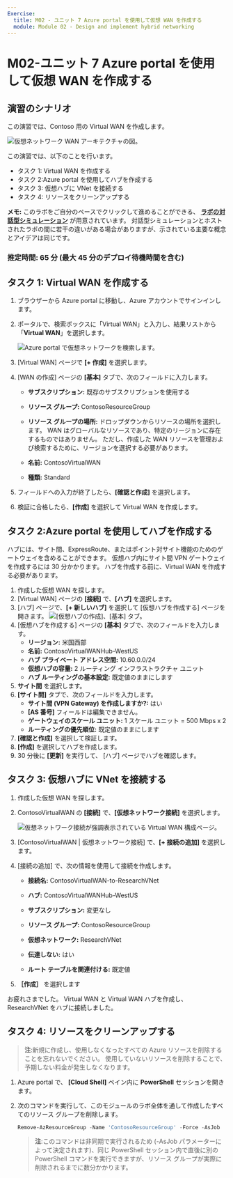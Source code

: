 ```yaml
---
Exercise:
  title: M02 - ユニット 7 Azure portal を使用して仮想 WAN を作成する
  module: Module 02 - Design and implement hybrid networking
---
```


# M02-ユニット 7 Azure portal を使用して仮想 WAN を作成する

## 演習のシナリオ

この演習では、Contoso 用の Virtual WAN を作成します。

![仮想ネットワーク WAN アーキテクチャの図。](../media/7-exercise-create-virtual-wan-by-using-azure-portal.png)

この演習では、以下のことを行います。

+ タスク 1: Virtual WAN を作成する
+ タスク 2:Azure portal を使用してハブを作成する
+ タスク 3: 仮想ハブに VNet を接続する
+ タスク 4: リソースをクリーンアップする

**メモ:** このラボをご自分のペースでクリックして進めることができる、 **[ラボの対話型シミュレーション](https://mslabs.cloudguides.com/guides/AZ-700%20Lab%20Simulation%20-%20Create%20a%20virtual%20WAN%20using%20the%20Azure%20portal)** が用意されています。 対話型シミュレーションとホストされたラボの間に若干の違いがある場合がありますが、示されている主要な概念とアイデアは同じです。

### 推定時間: 65 分 (最大 45 分のデプロイ待機時間を含む)

## タスク 1: Virtual WAN を作成する

1. ブラウザーから Azure portal に移動し、Azure アカウントでサインインします。

1. ポータルで、検索ボックスに「Virtual WAN」と入力し、結果リストから「**Virtual WAN**」を選択します。

   ![Azure portal で仮想ネットワークを検索します。](../media/search-for-virtual-wan.png)

1. [Virtual WAN] ページで **[+ 作成]** を選択します。

1. [WAN の作成] ページの **[基本]** タブで、次のフィールドに入力します。

   + **サブスクリプション:** 既存のサブスクリプションを使用する

   + **リソース グループ:** ContosoResourceGroup

   + **リソース グループの場所:** ドロップダウンからリソースの場所を選択します。 WAN はグローバルなリソースであり、特定のリージョンに存在するものではありません。 ただし、作成した WAN リソースを管理および検索するために、リージョンを選択する必要があります。

   + **名前:** ContosoVirtualWAN

   + **種類:** Standard

1. フィールドへの入力が終了したら、**[確認と作成]** を選択します。

1. 検証に合格したら、**[作成]** を選択して Virtual WAN を作成します。

## タスク 2:Azure portal を使用してハブを作成する

ハブには、サイト間、ExpressRoute、またはポイント対サイト機能のためのゲートウェイを含めることができます。 仮想ハブ内にサイト間 VPN ゲートウェイを作成するには 30 分かかります。 ハブを作成する前に、Virtual WAN を作成する必要があります。

1. 作成した仮想 WAN を探します。
1. [Virtual WAN] ページの **[接続]** で、**[ハブ]** を選択します。
1. [ハブ] ページで、**[+ 新しいハブ]** を選択して [仮想ハブを作成する] ページを開きます。
   ![[仮想ハブの作成]、[基本] タブ。](../media/create-vwan-hub.png)
1. [仮想ハブを作成する] ページの **[基本]** タブで、次のフィールドを入力します。
   + **リージョン:** 米国西部
   + **名前:** ContosoVirtualWANHub-WestUS
   + **ハブ プライベート アドレス空間:** 10.60.0.0/24
   + **仮想ハブの容量:** 2 ルーティング インフラストラクチャ ユニット
   + **ハブ ルーティングの基本設定:** 既定値のままにします
1. **サイト間** を選択します。
1. **[サイト間]** タブで、次のフィールドを入力します。
   + **サイト間 (VPN Gateway) を作成しますか?:** はい
   + **[AS 番号]** フィールドは編集できません。
   + **ゲートウェイのスケール ユニット:** 1 スケール ユニット = 500 Mbps x 2
   + **ルーティングの優先順位:** 既定値のままにします
1. **[確認と作成]** を選択して検証します。
1. **[作成]** を選択してハブを作成します。
1. 30 分後に **[更新]** を実行して、 [ハブ] ページでハブを確認します。

## タスク 3: 仮想ハブに VNet を接続する

1. 作成した仮想 WAN を探します。

1. ContosoVirtualWAN の **[接続]** で、**[仮想ネットワーク接続]** を選択します。

   ![仮想ネットワーク接続が強調表示されている Virtual WAN 構成ページ。](../media/connect-vnet-to-virtual-hub.png)

1. [ContosoVirtualWAN | 仮想ネットワーク接続] で、**[+ 接続の追加]** を選択します。

1. [接続の追加] で、次の情報を使用して接続を作成します。

   + **接続名:** ContosoVirtualWAN-to-ResearchVNet

   + **ハブ:** ContosoVirtualWANHub-WestUS

   + **サブスクリプション:** 変更なし

   + **リソース グループ:** ContosoResourceGroup

   + **仮想ネットワーク:** ResearchVNet

   + **伝達しない:** はい

   + **ルート テーブルを関連付ける:** 既定値

1. **［作成］** を選択します

お疲れさまでした。 Virtual WAN と Virtual WAN ハブを作成し、ResearchVNet をハブに接続しました。

## タスク 4: リソースをクリーンアップする

   >**注**:新規に作成し、使用しなくなったすべての Azure リソースを削除することを忘れないでください。 使用していないリソースを削除することで、予期しない料金が発生しなくなります。

1. Azure portal で、 **[Cloud Shell]** ペイン内に **PowerShell** セッションを開きます。

1. 次のコマンドを実行して、このモジュールのラボ全体を通して作成したすべてのリソース グループを削除します。

   ```powershell
   Remove-AzResourceGroup -Name 'ContosoResourceGroup' -Force -AsJob
   ```

    >**注**:このコマンドは非同期で実行されるため (-AsJob パラメーターによって決定されます)、同じ PowerShell セッション内で直後に別の PowerShell コマンドを実行できますが、リソース グループが実際に削除されるまでに数分かかります。
